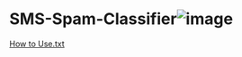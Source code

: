 # SMS-Spam-Classifier![image](https://github.com/humaira-shaikh/SMS-spam-classifier/assets/111051254/b255f34f-4da4-44f4-acef-9a8803174a6e)

[How to Use.txt](https://github.com/humaira-shaikh/SMS-spam-classifier/files/12041957/How.to.Use.txt)
